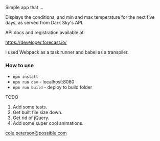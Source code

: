 Simple app that ...

Displays the conditions, and min and max temperature for the next five days, as served from Dark Sky's API.

API docs and registration available at:

https://developer.forecast.io/

I used Webpack as a task runner and babel as a transpiler.

### How to use

- `npm install`
- `npm run dev` - localhost:8080
- `npm run build` - deploy to build folder

TODO

1. Add some tests.
2. Get built file size down.
3. Get rid of jQuery.
4. Add some super cool animations.

cole.peterson@possible.com
